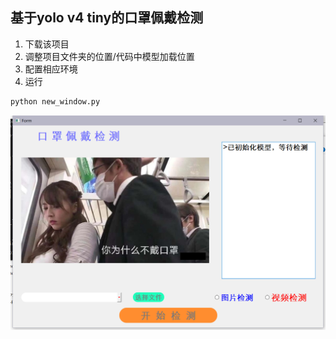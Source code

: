 ## 基于yolo v4 tiny的口罩佩戴检测

1. 下载该项目
2. 调整项目文件夹的位置/代码中模型加载位置
3. 配置相应环境
4. 运行
```python
python new_window.py
```

![](https://github.com/WangRongsheng/Mask-Detection-yolov4-tiny/blob/main/demo.png)
